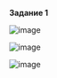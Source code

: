 **Задание 1**

![image](https://github.com/user-attachments/assets/66f4ee1e-2821-4149-9b10-c4404cc3c29f)

![image](https://github.com/user-attachments/assets/65df6a34-b2af-4c4d-b727-64875640e82a)

![image](https://github.com/user-attachments/assets/4b83bd10-2967-4cf2-8230-4f8a5395ae5c)
